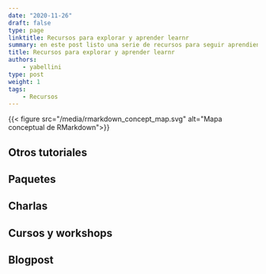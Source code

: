 ```yaml
---
date: "2020-11-26"
draft: false
type: page
linktitle: Recursos para explorar y aprender learnr
summary: en este post listo una serie de recursos para seguir aprendiendo learnr.
title: Recursos para explorar y aprender learnr
authors: 
    - yabellini
type: post
weight: 1
tags: 
    - Recursos
---
```


{{< figure src="/media/rmarkdown_concept_map.svg" alt="Mapa conceptual de RMarkdown">}}

## Otros tutoriales

## Paquetes

## Charlas

## Cursos y workshops

## Blogpost

